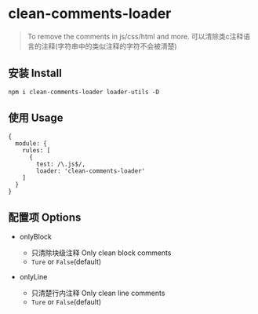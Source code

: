 # clean-comments-loader

> To remove the comments in js/css/html and more.
> 可以清除类c注释语言的注释(字符串中的类似注释的字符不会被清楚)

## 安装 Install

`npm i clean-comments-loader loader-utils -D`

## 使用 Usage

```
{
  module: {
    rules: [
      {
        test: /\.js$/,
        loader: 'clean-comments-loader'
    ]
  }
}
```

## 配置项 Options

- onlyBlock
  - 只清除块级注释 Only clean block comments
  - `Ture` or `False`(default)

- onlyLine
  - 只清楚行内注释 Only clean line comments
  - `Ture` or `False`(default)


